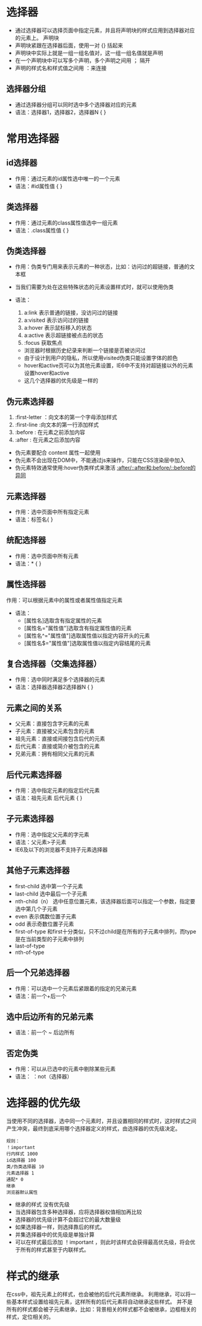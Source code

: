 # 选择器
- 通过选择器可以选择页面中指定元素，并且将声明块的样式应用到选择器对应的元素上。
声明块
- 声明块紧跟在选择器后面，使用一对 {} 括起来
- 声明块中实际上就是一组一组名值对，这一组一组名值就是声明
- 在一个声明块中可以写多个声明，多个声明之间用 ； 隔开
- 声明的样式名和样式值之间用 ：来连接
## 选择器分组 
  - 通过选择器分组可以同时选中多个选择器对应的元素
  - 语法：选择器1，选择器2，选择器N {  }

# 常用选择器
## id选择器
  - 作用：通过元素的id属性选中唯一的一个元素
  - 语法：#id属性值 {  }
## 类选择器
  - 作用：通过元素的class属性值选中一组元素
  - 语法：.class属性值 {  }
## 伪类选择器
  - 作用：伪类专门用来表示元素的一种状态，比如：访问过的超链接，普通的文本框
  - 当我们需要为处在这些特殊状态的元素设置样式时，就可以使用伪类
  - 语法：
    1. a:link 表示普通的链接，没访问过的链接
    2. a:visited 表示访问过的链接
    3. a:hover 表示鼠标移入的状态
    4. a:active 表示超链接被点击的状态
    5. :focus 获取焦点

    - 浏览器时根据历史纪录来判断一个链接是否被访问过
    - 由于设计到用户的隐私，所以使用visited伪类只能设置字体的颜色
    - hover和active页可以为其他元素设置，IE6中不支持对超链接以外的元素设置hover和active
    - 这几个选择器的优先级是一样的
## 伪元素选择器
1. :first-letter ：向文本的第一个字母添加样式
2. :first-line :向文本的第一行添加样式
3. :before : 在元素之前添加内容
4. :after : 在元素之后添加内容

- 伪元素要配合 content 属性一起使用
- 伪元素不会出现在DOM中，不能通过js来操作，只能在CSS渲染层中加入
- 伪元素特效通常使用:hover伪类样式来激活
[:after/::after和:before/::before的异同](https://blog.csdn.net/b954960630/article/details/79575622)
## 元素选择器
  - 作用：选中页面中所有指定元素
  - 语法：标签名{  }
## 统配选择器
  - 作用：选中页面中所有元素
  - 语法：* {  }
## 属性选择器
作用：可以根据元素中的属性或者属性值指定元素
- 语法：
  - [属性名]选取含有指定属性的元素
  - [属性名="属性值"]选取含有指定属性值的元素
  - [属性名^="属性值"]选取属性值以指定内容开头的元素
  - [属性名$="属性值"]选取属性值以指定内容结尾的元素

## 复合选择器（交集选择器）
  - 作用：选中同时满足多个选择器的元素
  - 语法：选择器选择器2选择器N {  }

## 元素之间的关系
- 父元素：直接包含字元素的元素
- 子元素：直接被父元素包含的元素
- 祖先元素：直接或间接包含后代的元素
- 后代元素：直接或简介被包含的元素
- 兄弟元素：拥有相同父元素的元素
## 后代元素选择器
  - 作用：选中指定元素的指定后代元素
  - 语法：祖先元素 后代元素 {  }
## 子元素选择器
  - 作用：选中指定父元素的字元素
  - 语法：父元素>子元素
  - IE6及以下的浏览器不支持子元素选择器
## 其他子元素选择器
- first-child 选中第一个子元素
- last-child 选中最后一个子元素
- nth-child（n） 选中任意位置元素，该选择器后面可以指定一个参数，指定要选中第几个子元素
- even 表示偶数位置子元素
- odd 表示奇数位置子元素
- first-of-type 和first十分类似，只不过child是在所有的子元素中排列，而type是在当前类型的子元素中排列
- last-of-type
- nth-of-type
## 后一个兄弟选择器
- 作用：可以选中一个元素后紧跟着的指定的兄弟元素
- 语法：前一个+后一个
## 选中后边所有的兄弟元素
- 语法：前一个 ~ 后边所有

## 否定伪类
- 作用：可以从已选中的元素中剔除某些元素
- 语法： ：not（选择器）




# 选择器的优先级
当使用不同的选择器，选中同一个元素时，并且设置相同的样式时，这时样式之间产生冲突，最终到底采用哪个选择器定义的样式，由选择器的优先级决定。
```
规则：
！important
行内样式 1000
id选择器 100
类/伪类选择器 10
元素选择器 1
通配* 0
继承
浏览器默认属性
```
- 继承的样式 没有优先级
- 当选择器包含多种选择器，应将选择器权值相加再比较
- 选择器的优先级计算不会超过它的最大数量级
- 如果选择器一样，则选择靠后的样式。
- 并集选择器中的优先级是单独计算
- 可以在样式最后添加 ！important ，则此时该样式会获得最高优先级，将会优于所有的样式甚至于内联样式。

# 样式的继承
在css中，祖先元素上的样式，也会被他的后代元素所继承。
利用继承，可以将一些基本样式设置给祖先元素，这样所有的后代元素将自动继承这些样式。
并不是所有的样式都会被子元素继承，比如：背景相关的样式都不会被继承，边框相关的样式，定位相关的。
